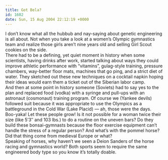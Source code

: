 ```yaml
---
title: Got Bela?
id: 1602
date: Sun, 15 Aug 2004 22:12:19 +0000
---
```


I don’t know what all the hubbub and nay-saying about genetic engineering is all about. Not when you take a look at a women’s Olympic gymnastics team and realize those girls aren’t nine years old and selling Girl Scout cookies on the side.  
 There had to be a defining, yet quiet moment in history when some scientists, having drinks after work, started talking about ways they could improve athletic performance with “vitamins”, gulag-style training, pressure chambers, way-better floor mats, machines that go ping, and a strict diet of water. They sketched out these new techniques on a cocktail napkin hoping their ideas would earn them a ticket out of the Siberian labor camp.  
 And then at some point in history someone (Soviets) had to say yes to the plan and replaced food (vodka) with a syringe and pull-ups with an astronaut (cosmonaut) training program. Of course we (Yankee devils) followed suit because it was appropriate to use the Olympics as a battleground in the Cold War (Lake Placid) — ah, those were the days.  
 Boo-yaka! Let these people grow! Is it not possible for a woman twice their size (like 5’3″ and 103 lbs.) to do a routine on the uneven bars? Do they build these bonsai-gymnasts because the floor exercise equipment can’t handle the stress of a regular person? And what’s with the pommel horse? Did that thing come from medieval Europe or what?  
 Speaking of horses, why haven’t we seen a Deion Sanders of the horse racing and gymnastics world? Both sports seem to require the same engineered body type so you know it’s totally doable.


